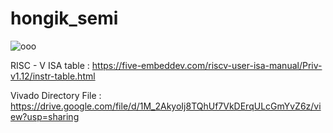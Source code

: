 # hongik_semi

![ooo](https://github.com/user-attachments/assets/7a0b1dd2-1b14-4479-adb4-f53161cc04d3)


RISC - V ISA table : https://five-embeddev.com/riscv-user-isa-manual/Priv-v1.12/instr-table.html

Vivado Directory File : https://drive.google.com/file/d/1M_2AkyoIj8TQhUf7VkDErqULcGmYvZ6z/view?usp=sharing

